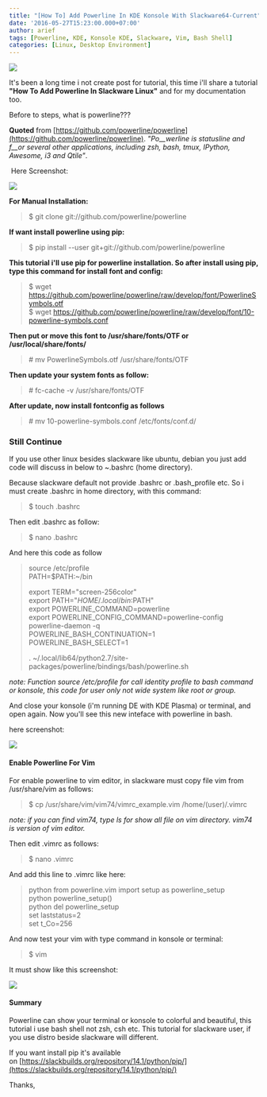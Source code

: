 ```yaml
---
title: "[How To] Add Powerline In KDE Konsole With Slackware64-Current"
date: '2016-05-27T15:23:00.000+07:00'
author: arief
tags: [Powerline, KDE, Konsole KDE, Slackware, Vim, Bash Shell]
categories: [Linux, Desktop Environment]
---
```


![](https://2.bp.blogspot.com/-LChtf4Y3trI/V0f3f8uqFaI/AAAAAAAADJM/S1NeL3Ihbs8rHPRt91g0FeBBNQM2pUIoACLcB/s1600/rect4144.png)

It's been a long time i not create post for tutorial, this time i'll share a tutorial **"How To Add Powerline In Slackware Linux"** and for my documentation too.  

Before to steps, what is powerline???

**Quoted** from [https://github.com/powerline/powerline](https://github.com/powerline/powerline). _"Po__werline is statusline and_ _f__or several other applications, including zsh, bash, tmux, IPython, Awesome, i3 and Qtile"_.  

 Here Screenshot:

![](https://1.bp.blogspot.com/-2GAT_1MSH-E/V0f5zQEfibI/AAAAAAAADJY/hbDYXNrhDiIzaZLJJRJDVydtcpX9s0MJgCLcB/s1600/Screenshot_20160526_212058.png)

**For Manual Installation:**

> $ git clone git://github.com/powerline/powerline

**If want install powerline using pip:**

> $ pip install --user git+git://github.com/powerline/powerline

**This tutorial i'll use pip for powerline installation. So after install using pip, type this command for install font and config:**

> $ wget https://github.com/powerline/powerline/raw/develop/font/PowerlineSymbols.otf  
> $ wget https://github.com/powerline/powerline/raw/develop/font/10-powerline-symbols.conf

**Then put or move this font to /usr/share/fonts/OTF or /usr/local/share/fonts/**

> \# mv PowerlineSymbols.otf /usr/share/fonts/OTF

**Then update your system fonts as follow:** 

> \# fc-cache -v /usr/share/fonts/OTF

**After update, now install fontconfig as follows**

> \# mv 10-powerline-symbols.conf /etc/fonts/conf.d/

### Still Continue

If you use other linux besides slackware like ubuntu, debian you just add code will discuss in below to ~.bashrc (home directory).

Because slackware default not provide .bashrc or .bash_profile etc. So i must create .bashrc in home directory, with this command:  

> $ touch .bashrc

Then edit .bashrc as follow:

> $ nano .bashrc

And here this code as follow

> source /etc/profile  
> PATH=$PATH:~/bin  
>   
> export TERM="screen-256color"  
> export PATH="$HOME/.local/bin:$PATH"  
> export POWERLINE_COMMAND=powerline  
> export POWERLINE\_CONFIG\_COMMAND=powerline-config  
> powerline-daemon -q  
> POWERLINE\_BASH\_CONTINUATION=1  
> POWERLINE\_BASH\_SELECT=1  
>   
> . ~/.local/lib64/python2.7/site-packages/powerline/bindings/bash/powerline.sh  
>   
>   

_note: Function source /etc/profile for call identity profile to bash command or konsole, this code for user only not wide system like root or group._  

And close your konsole (i'm running DE with KDE Plasma) or terminal, and open again. Now you'll see this new inteface with powerline in bash.  

here screenshot:

![](https://4.bp.blogspot.com/-d5w6kOpW4Uo/V0gANh5G7LI/AAAAAAAADJo/c4qOIfVBLuIGdgHBrsqqmT9ifzRKg-PlACLcB/s1600/Screenshot_20160527_150127.png)

#### Enable Powerline For Vim

For enable powerline to vim editor, in slackware must copy file vim from /usr/share/vim as follows:

> $ cp /usr/share/vim/vim74/vimrc_example.vim /home/(user)/.vimrc

_note: if you can find vim74, type ls for show all file on vim directory. vim74 is version of vim editor._  

Then edit .vimrc as follows:

> $ nano .vimrc

And add this line to .vimrc like here:

> python from powerline.vim import setup as powerline_setup  
> python powerline_setup()  
> python del powerline_setup  
> set laststatus=2  
> set t_Co=256

And now test your vim with type command in konsole or terminal:

> $ vim

It must show like this screenshot:

![](https://2.bp.blogspot.com/-OLRF1J7eiaw/V0gCaDJa76I/AAAAAAAADJ0/02CdPvVJSesb2re2L3AvJ5OCJ63ZaByjQCLcB/s1600/Screenshot_20160527_150939.png)

#### Summary

Powerline can show your terminal or konsole to colorful and beautiful, this tutorial i use bash shell not zsh, csh etc. This tutorial for slackware user, if you use distro beside slackware will different.  

If you want install pip it's available on [https://slackbuilds.org/repository/14.1/python/pip/](https://slackbuilds.org/repository/14.1/python/pip/)

Thanks,